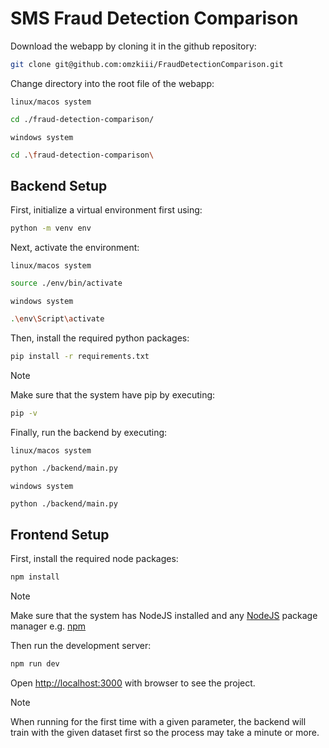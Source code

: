# SMS Fraud Detection Comparison

Download the webapp by cloning it in the github repository:

```bash
git clone git@github.com:omzkiii/FraudDetectionComparison.git
```

Change directory into the root file of the webapp:

`linux/macos system`
```bash
cd ./fraud-detection-comparison/
```

`windows system`
```bash
cd .\fraud-detection-comparison\
```

## Backend Setup

First, initialize a virtual environment first using:

```bash
python -m venv env
```

Next, activate the environment: 

`linux/macos system`
```bash
source ./env/bin/activate
```

`windows system`
```bash
.\env\Script\activate
```

Then, install the required python packages: 

```bash
pip install -r requirements.txt
```

> [!NOTE]
> Make sure that the system have pip by executing:

```bash
pip -v
```

Finally, run the backend by executing:

`linux/macos system`
```bash
python ./backend/main.py
```

`windows system`
```bash
python ./backend/main.py
```

## Frontend Setup

First, install the required node packages:

```bash
npm install
```

> [!NOTE]
> Make sure that the system has NodeJS installed and any [NodeJS](https://nodejs.org/en/download/package-manager) package manager e.g. [npm](https://docs.npmjs.com/downloading-and-installing-node-js-and-npm) 

Then run the development server:

```bash
npm run dev
```

Open [http://localhost:3000](http://localhost:3000) with browser to see the project.

> [!NOTE]
> When running for the first time with a given parameter, the backend will train with the given dataset first so the process may take a minute or more.

